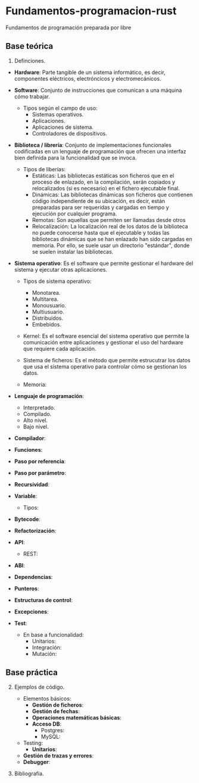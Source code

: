 # Fundamentos-programacion-rust
Fundamentos de programación preparada por libre

## Base teórica

1. Definciones.
- **Hardware**: Parte tangible de un sistema informático, es decir, componentes eléctricos, electróncicos y electromecánicos.


- **Software**: Conjunto de instrucciones que comunican a una máquina cómo trabajar.
    - Tipos según el campo de uso:
      - Sistemas operativos.
      - Aplicaciones.
      - Aplicaciones de sistema.
      - Controladores de dispositivos.


- **Biblioteca / librería**: Conjunto de implementaciones funcionales codificadas en un lenguaje de programación que ofrecen una interfaz bien definida para la funcionalidad que se invoca.
    - Tipos de liberías:
        - Estáticas: Las bibliotecas estáticas son ficheros que en el proceso de enlazado, en la compilación, serán copiados
        y relocalizados (si es necesario) en el fichero ejecutable final.
        - Dinámicas: Las bibliotecas dinámicas son ficheros que contienen código independiente de su ubicación,
        es decir, están preparadas para ser requeridas y cargadas en tiempo y ejecución por cualquier programa.
        - Remotas: Son aquellas que permiten ser llamadas desde otros
        - Relocalización: La localización real de los datos de la biblioteca no puede conocerse hasta que el ejecutable y todas las bibliotecas dinámicas que se han enlazado han sido cargadas en memoria. Por ello, se suele usar un directorio "estándar", donde se suelen instalar las bibliotecas.


- **Sistema operativo**: Es el software que permite gestionar el hardware del sistema y ejecutar otras aplicaciones.
  - Tipos de sistema operativo:
    - Monotarea.
    - Multitarea.
    - Monousuario.
    - Multiusuario.
    - Distribuidos.
    - Embebidos.


  - Kernel: Es el software esencial del sistema operativo que permite la comunicación entre aplicaciones y gestionar el
    uso del hardware que requiere cada aplicación.


  - Sistema de ficheros: Es el método que permite estrucutrar los datos que usa el sistema operativo para controlar cómo se gestionan los datos.


  - Memoria:


- **Lenguaje de programación**:
    - Interpretado.
    - Compilado.
    - Alto nivel.
    - Bajo nivel.


- **Compilador**:


- **Funciones**:


- **Paso por referencia**:


- **Paso por parámetro**:

- **Recursividad**:

- **Variable**:
  - Tipos:


- **Bytecode**:

- **Refactorización**:


- **API**:
  - REST:


- **ABI**:


- **Dependencias**:


- **Punteros**:


- **Estructuras de control**:


- **Excepciones**:


- **Test**:
  - En base a funcionalidad:
      - Unitarios:
      - Integración:
      - Mutación:

## Base práctica

2. Ejemplos de código.
    - Elementos básicos:
        - **Gestión de ficheros**:
        - **Gestión de fechas**:
        - **Operaciones matemáticas básicas**:
        - **Acceso DB**:
            - Postgres:
            - MySQL:
    - Testing:
        - **Unitarios**:
    - **Gestión de trazas y errores**:
    - **Debugger**:

3. Bibliografía.
